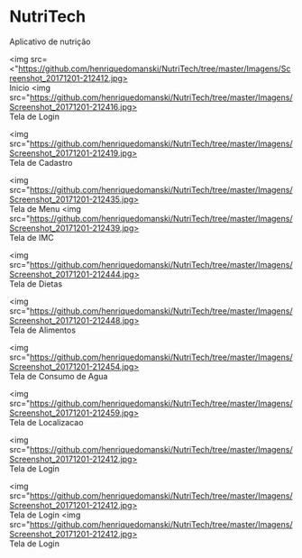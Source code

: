 # NutriTech
Aplicativo de nutrição

<img src=<"https://github.com/henriquedomanski/NutriTech/tree/master/Imagens/Screenshot_20171201-212412.jpg><br> Inicio<a>
<img src="https://github.com/henriquedomanski/NutriTech/tree/master/Imagens/Screenshot_20171201-212416.jpg><br> Tela de Login <a>

<img src="https://github.com/henriquedomanski/NutriTech/tree/master/Imagens/Screenshot_20171201-212419.jpg><br> Tela de Cadastro <a>

<img src="https://github.com/henriquedomanski/NutriTech/tree/master/Imagens/Screenshot_20171201-212435.jpg><br> Tela de Menu <a>
<img src="https://github.com/henriquedomanski/NutriTech/tree/master/Imagens/Screenshot_20171201-212439.jpg><br> Tela de IMC <a>

<img src="https://github.com/henriquedomanski/NutriTech/tree/master/Imagens/Screenshot_20171201-212444.jpg><br> Tela de Dietas <a>

<img src="https://github.com/henriquedomanski/NutriTech/tree/master/Imagens/Screenshot_20171201-212448.jpg><br> Tela de Alimentos <a>

<img src="https://github.com/henriquedomanski/NutriTech/tree/master/Imagens/Screenshot_20171201-212454.jpg><br> Tela de Consumo de Agua <a>

<img src="https://github.com/henriquedomanski/NutriTech/tree/master/Imagens/Screenshot_20171201-212459.jpg><br> Tela de Localizacao <a>

<img src="https://github.com/henriquedomanski/NutriTech/tree/master/Imagens/Screenshot_20171201-212412.jpg><br> Tela de Login <a>

<img src="https://github.com/henriquedomanski/NutriTech/tree/master/Imagens/Screenshot_20171201-212412.jpg><br> Tela de Login <a>
<img src="https://github.com/henriquedomanski/NutriTech/tree/master/Imagens/Screenshot_20171201-212412.jpg><br> Tela de Login <a>

